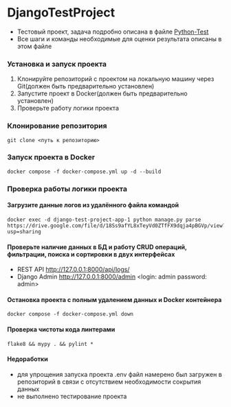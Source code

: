 # DjangoTestProject
* Тестовый проект, задача подробно описана в файле [Python-Test](Python-Test.pdf)
* Все шаги и команды необходимые для оценки результата описаны в этом файле

### Установка и запуск проекта
1. Клонируйте репозиторий с проектом на локальную машину через Git(должен быть предварительно установлен)
2. Запустите проект в Docker(должен быть предварительно установлен)
3. Проверьте работу логики проекта

### Клонирование репозитория
```shell
git clone <путь к репозиторию>
```
### Запуск проекта в Docker
```shell
docker compose -f docker-compose.yml up -d --build
```

### Проверка работы логики проекта
#### Загрузите данные логов из удалённого файла командой
```shell
docker exec -d django-test-project-app-1 python manage.py parse https://drive.google.com/file/d/18Ss9afYL8xTeyVd0ZTfFX9dqja4pBGVp/view?usp=sharing
```
#### Проверьте наличие данных в БД и работу CRUD операций, фильтрации, поиска и сортировки в двух интерфейсах
* REST API http://127.0.0.1:8000/api/logs/
* Django Admin http://127.0.0.1:8000/admin  <login: admin password: admin>

#### Остановка проекта с полным удалением данных и Docker контейнера
```shell
docker compose -f docker-compose.yml down
```

#### Проверка чистоты кода линтерами
```shell
flake8 && mypy . && pylint *
```

#### Недоработки
* для упрощения запуска проекта .env файл намерено был загружен в репозиторий в связи с отсутствием необходимости сокрытия данных
* не выполнено тестирование проекта